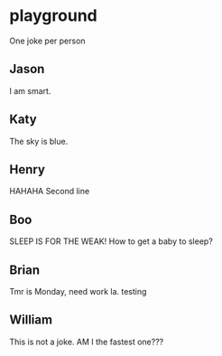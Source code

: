 # playground

One joke per person

## Jason
I am smart.

## Katy
The sky is blue.

## Henry
HAHAHA
Second line
## Boo
SLEEP IS FOR THE WEAK! How to get a baby to sleep?
## Brian
Tmr is Monday, need work la. testing

## William
This is not a joke.
AM I the fastest one???
